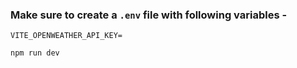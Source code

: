 ### Make sure to create a `.env` file with following variables -

```
VITE_OPENWEATHER_API_KEY=

npm run dev

```
